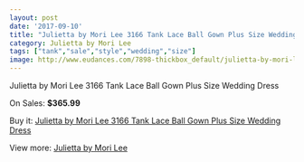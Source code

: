```yaml
---
layout: post
date: '2017-09-10'
title: "Julietta by Mori Lee 3166 Tank Lace Ball Gown Plus Size Wedding Dress"
category: Julietta by Mori Lee
tags: ["tank","sale","style","wedding","size"]
image: http://www.eudances.com/7898-thickbox_default/julietta-by-mori-lee-3166-tank-lace-ball-gown-plus-size-wedding-dress.jpg
---
```

Julietta by Mori Lee 3166 Tank Lace Ball Gown Plus Size Wedding Dress

On Sales: **$365.99**
<a href="https://www.eudances.com/en/julietta-by-mori-lee/2775-julietta-by-mori-lee-3166-tank-lace-ball-gown-plus-size-wedding-dress.html"><amp-img layout="responsive" width="600" height="600" src="//www.eudances.com/7898-thickbox_default/julietta-by-mori-lee-3166-tank-lace-ball-gown-plus-size-wedding-dress.jpg" alt="Julietta by Mori Lee 3166 Tank Lace Ball Gown Plus Size Wedding Dress 0" /></a>
<a href="https://www.eudances.com/en/julietta-by-mori-lee/2775-julietta-by-mori-lee-3166-tank-lace-ball-gown-plus-size-wedding-dress.html"><amp-img layout="responsive" width="600" height="600" src="//www.eudances.com/7902-thickbox_default/julietta-by-mori-lee-3166-tank-lace-ball-gown-plus-size-wedding-dress.jpg" alt="Julietta by Mori Lee 3166 Tank Lace Ball Gown Plus Size Wedding Dress 1" /></a>
<a href="https://www.eudances.com/en/julietta-by-mori-lee/2775-julietta-by-mori-lee-3166-tank-lace-ball-gown-plus-size-wedding-dress.html"><amp-img layout="responsive" width="600" height="600" src="//www.eudances.com/7901-thickbox_default/julietta-by-mori-lee-3166-tank-lace-ball-gown-plus-size-wedding-dress.jpg" alt="Julietta by Mori Lee 3166 Tank Lace Ball Gown Plus Size Wedding Dress 2" /></a>
<a href="https://www.eudances.com/en/julietta-by-mori-lee/2775-julietta-by-mori-lee-3166-tank-lace-ball-gown-plus-size-wedding-dress.html"><amp-img layout="responsive" width="600" height="600" src="//www.eudances.com/7900-thickbox_default/julietta-by-mori-lee-3166-tank-lace-ball-gown-plus-size-wedding-dress.jpg" alt="Julietta by Mori Lee 3166 Tank Lace Ball Gown Plus Size Wedding Dress 3" /></a>
<a href="https://www.eudances.com/en/julietta-by-mori-lee/2775-julietta-by-mori-lee-3166-tank-lace-ball-gown-plus-size-wedding-dress.html"><amp-img layout="responsive" width="600" height="600" src="//www.eudances.com/7899-thickbox_default/julietta-by-mori-lee-3166-tank-lace-ball-gown-plus-size-wedding-dress.jpg" alt="Julietta by Mori Lee 3166 Tank Lace Ball Gown Plus Size Wedding Dress 4" /></a>

Buy it: [Julietta by Mori Lee 3166 Tank Lace Ball Gown Plus Size Wedding Dress](https://www.eudances.com/en/julietta-by-mori-lee/2775-julietta-by-mori-lee-3166-tank-lace-ball-gown-plus-size-wedding-dress.html "Julietta by Mori Lee 3166 Tank Lace Ball Gown Plus Size Wedding Dress")

View more: [Julietta by Mori Lee](https://www.eudances.com/en/43-julietta-by-mori-lee "Julietta by Mori Lee")